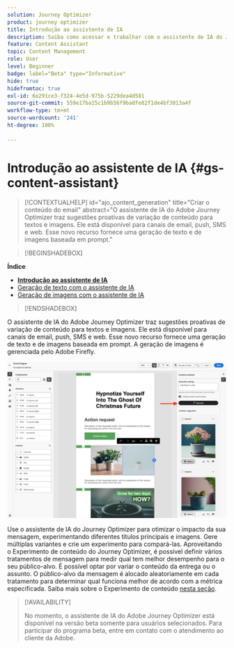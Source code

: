 ```yaml
---
solution: Journey Optimizer
product: journey optimizer
title: Introdução ao assistente de IA
description: Saiba como acessar e trabalhar com o assistente de IA do Journey Optimizer
feature: Content Assistant
topic: Content Management
role: User
level: Beginner
badge: label="Beta" type="Informative"
hide: true
hidefromtoc: true
exl-id: 6e291ce3-f324-4e5d-975b-5229dea4d581
source-git-commit: 559e17ba15c1b9b56f9badfe82f1de4bf3013a4f
workflow-type: tm+mt
source-wordcount: '241'
ht-degree: 100%

---
```


# Introdução ao assistente de IA {#gs-content-assistant}

>[!CONTEXTUALHELP]
>id="ajo_content_generation"
>title="Criar o conteúdo do email"
>abstract="O assistente de IA do Adobe Journey Optimizer traz sugestões proativas de variação de conteúdo para textos e imagens. Ele está disponível para canais de email, push, SMS e web. Esse novo recurso fornece uma geração de texto e de imagens baseada em prompt."

>[!BEGINSHADEBOX]

**Índice**

* **[Introdução ao assistente de IA](gs-generative.md)**
* [Geração de texto com o assistente de IA](generative-content.md)
* [Geração de imagens com o assistente de IA](generative-image.md)

>[!ENDSHADEBOX]

O assistente de IA do Adobe Journey Optimizer traz sugestões proativas de variação de conteúdo para textos e imagens. Ele está disponível para canais de email, push, SMS e web. Esse novo recurso fornece uma geração de texto e de imagens baseada em prompt. A geração de imagens é gerenciada pelo Adobe Firefly.

![](assets/image-gen-ai.png)

Use o assistente de IA do Journey Optimizer para otimizar o impacto da sua mensagem, experimentando diferentes títulos principais e imagens. Gere múltiplas variantes e crie um experimento para compará-las. Aproveitando o Experimento de conteúdo do Journey Optimizer, é possível definir vários tratamentos de mensagem para medir qual tem melhor desempenho para o seu público-alvo. É possível optar por variar o conteúdo da entrega ou o assunto. O público-alvo da mensagem é alocado aleatoriamente em cada tratamento para determinar qual funciona melhor de acordo com a métrica especificada. Saiba mais sobre o Experimento de conteúdo [nesta seção](../campaigns/content-experiment.md).

>[!AVAILABILITY]
>
>No momento, o assistente de IA do Adobe Journey Optimizer está disponível na versão beta somente para usuários selecionados. Para participar do programa beta, entre em contato com o atendimento ao cliente da Adobe.
